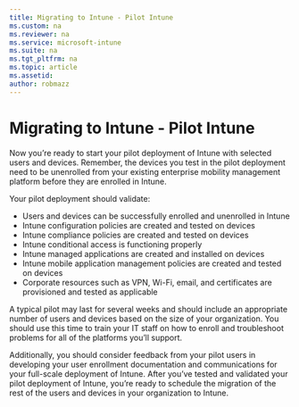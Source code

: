 ```yaml
---
title: Migrating to Intune - Pilot Intune
ms.custom: na
ms.reviewer: na
ms.service: microsoft-intune
ms.suite: na
ms.tgt_pltfrm: na
ms.topic: article
ms.assetid: 
author: robmazz
---
```


# Migrating to Intune - Pilot Intune

Now you’re ready to start your pilot deployment of Intune with selected users and devices. Remember, the devices you test in the pilot deployment need to be unenrolled from your existing enterprise mobility management platform before they are enrolled in Intune.

Your pilot deployment should validate:

- Users and devices can be successfully enrolled and unenrolled in Intune
- Intune configuration policies are created and tested on devices 
- Intune compliance policies are created and tested on devices
- Intune conditional access is functioning properly
- Intune managed applications are created and installed on devices
- Intune mobile application management policies are created and tested on devices
- Corporate resources such as VPN, Wi-Fi, email, and certificates are provisioned and tested as applicable

A typical pilot may last for several weeks and should include an appropriate number of users and devices based on the size of your organization. You should use this time to train your IT staff on how to enroll and troubleshoot problems for all of the platforms you’ll support.  

Additionally, you should consider feedback from your pilot users in developing your user enrollment documentation and communications for your full-scale deployment of Intune.
After you’ve tested and validated your pilot deployment of Intune, you’re ready to schedule the migration of the rest of the users and devices in your organization to Intune.
